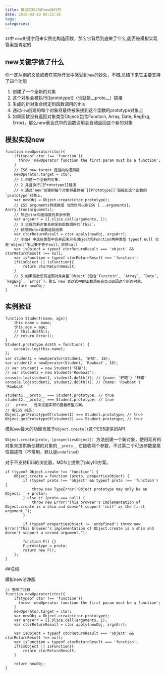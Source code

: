 ```yaml
---
title: 模拟实现JS的new操作符
date: 2019-03-13 00:15:39
tags:
categories:
---
```



`JS`中 `new`关键字用来实例化构造函数，那么它背后到底做了什么,能否被模拟实现
答案是肯定的
<!--more-->

## new关键字做了什么
你一定从别的文章或者在实际开发中感受到`new`的妙处，不错,总结下来它主要支持了四个功能

1. 创建了一个全新的对象
2. 这个对象会被执行[[prototype]]（也就是__proto__）链接
3. 生成的新对象会绑定到函数调用的this
4. 通过`new`创建的每个对象将最终被来接到这个函数的prototype对象上
5. 如果函数没有返回对象类型Object(包含Functoin, Array, Date, RegExg, Error)，那么new表达式中的函数调用会自动返回这个新的对象

## 模拟实现new

```
function newOperator(ctor){
    if(typeof ctor !== 'function'){
      throw 'newOperator function the first param must be a function';
    }
    // ES6 new.target 是指向构造函数
    newOperator.target = ctor;
    // 1.创建一个全新的对象，
    // 2.并且执行[[Prototype]]链接
    // 4.通过`new`创建的每个对象将最终被`[[Prototype]]`链接到这个函数的`prototype`对象上。
    var newObj = Object.create(ctor.prototype);
    // ES5 arguments转成数组 当然也可以用ES6 [...arguments], Aarry.from(arguments);
    // 除去ctor构造函数的其余参数
    var argsArr = [].slice.call(arguments, 1);
    // 3.生成的新对象会绑定到函数调用的`this`。
    // 获取到ctor函数返回结果
    var ctorReturnResult = ctor.apply(newObj, argsArr);
    // 小结4 中这些类型中合并起来只有Object和Function两种类型 typeof null 也是'object'所以要不等于null，排除null
    var isObject = typeof ctorReturnResult === 'object' && ctorReturnResult !== null;
    var isFunction = typeof ctorReturnResult === 'function';
    if(isObject || isFunction){
        return ctorReturnResult;
    }
    // 5.如果函数没有返回对象类型`Object`(包含`Functoin`, `Array`, `Date`, `RegExg`, `Error`)，那么`new`表达式中的函数调用会自动返回这个新的对象。
    return newObj;
}
```
## 实例验证

```
function Student(name, age){
    this.name = name;
    this.age = age;
    // this.doSth();
    // return Error();
}
Student.prototype.doSth = function() {
    console.log(this.name);
};
var student1 = newOperator(Student, '轩辕', 18);
var student2 = newOperator(Student, 'Rowboat', 18);
// var student1 = new Student('轩辕');
// var student2 = new Student('Rowboat');
console.log(student1, student1.doSth()); // {name: '轩辕'} '轩辕'
console.log(student2, student2.doSth()); // {name: 'Rowboat'} 'Rowboat'

student1.__proto__ === Student.prototype; // true
student2.__proto__ === Student.prototype; // true
// __proto__ 是浏览器实现的查看原型方案。
// 用ES5 则是：
Object.getPrototypeOf(student1) === Student.prototype; // true
Object.getPrototypeOf(student2) === Student.prototype; // true

```

模拟`new`最大的功臣当属于`Object.create()`这个ES5提供的API

`Object.create(proto, [propertiesObject]) `方法创建一个新对象，使用现有的对象来提供新创建的对象的`__proto__` 它接收两个参数，不过第二个可选参数是属性描述符（不常用，默认是`undefined`）

对于不支持ES5的浏览器，MDN上提供了ployfill方案。

```
if (typeof Object.create !== "function") {
    Object.create = function (proto, propertiesObject) {
        if (typeof proto !== 'object' && typeof proto !== 'function') {
            throw new TypeError('Object prototype may only be an Object: ' + proto);
        } else if (proto === null) {
            throw new Error("This browser's implementation of Object.create is a shim and doesn't support 'null' as the first argument.");
        }

        if (typeof propertiesObject != 'undefined') throw new Error("This browser's implementation of Object.create is a shim and doesn't support a second argument.");

        function F() {}
        F.prototype = proto;
        return new F();
    };
}
```

##总结

模拟new洁净版

```
// 去除了注释
function newOperator(ctor){
    if(typeof ctor !== 'function'){
      throw 'newOperator function the first param must be a function';
    }
    newOperator.target = ctor;
    var newObj = Object.create(ctor.prototype);
    var argsArr = [].slice.call(arguments, 1);
    var ctorReturnResult = ctor.apply(newObj, argsArr);

    var isObject = typeof ctorReturnResult === 'object' && ctorReturnResult !== null;
    var isFunction = typeof ctorReturnResult === 'function';
    if(isObject || isFunction){
        return ctorReturnResult;
    }

    return newObj;
}


```





